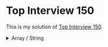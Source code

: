 # Top Interview 150

This is my solution of [Top Interview 150](https://leetcode.com/studyplan/top-interview-150/).

<details>
  <summary>Array / String</summary>

  - [Merge Sorted Array](https://leetcode.com/problems/merge-sorted-array?envType=study-plan-v2&envId=top-interview-150)/ [My solution](./88.py)
  - [Remove Element](https://leetcode.com/problems/remove-element/description/?envType=study-plan-v2&envId=top-interview-150)/ [My solution](./27.py)
  - [Remove Duplicates from Sorted Array](https://leetcode.com/problems/remove-duplicates-from-sorted-array/description/?envType=study-plan-v2&envId=top-interview-150)/ [My solution](./26.py)
  - [Remove Duplicates from Sorted Array II](https://leetcode.com/problems/remove-duplicates-from-sorted-array-ii/?envType=study-plan-v2&envId=top-interview-150)/ [My solution](./80.py)
  
</details>